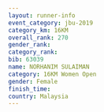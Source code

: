 ```yaml
---
layout: runner-info 
event_category: jbu-2019 
category_km: 16KM  
overall_rank: 270
gender_rank: 
category_rank: 
bib: 63039
name: NORHANIM SULAIMAN
category: 16KM Women Open
gender: Female
finish_time: 
country: Malaysia
---
```

